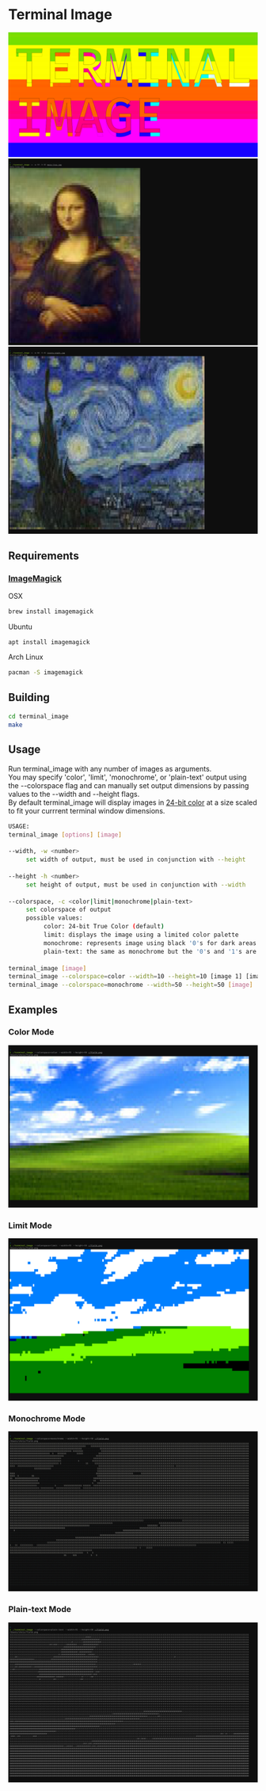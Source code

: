 # Terminal Image

![terminal_image logo](docs/images/logo.jpg)
![Example output using an image of Mona Lisa](docs/images/example_mona-lisa.png)
![Example output using an image of Starry Night](docs/images/example_starry-night.png)

## Requirements

### [ImageMagick](https://github.com/ImageMagick/ImageMagick)

OSX
```bash
brew install imagemagick
```
Ubuntu
```bash
apt install imagemagick
```
Arch Linux
```bash
pacman -S imagemagick
```

## Building

```bash
cd terminal_image
make
```

## Usage

Run terminal_image with any number of images as arguments.  
You may specify 'color', 'limit', 'monochrome', or 'plain-text' output using the --colorspace flag and can manually set output dimensions by passing values to the --width and --height flags.  
By default terminal_image will display images in [24-bit color](https://gist.github.com/XVilka/8346728) at a size scaled to fit your currrent terminal window dimensions.  

```bash
USAGE:
terminal_image [options] [image]

--width, -w <number>
     set width of output, must be used in conjunction with --height

--height -h <number>
     set height of output, must be used in conjunction with --width

--colorspace, -c <color|limit|monochrome|plain-text>
     set colorspace of output
     possible values:
          color: 24-bit True Color (default)
          limit: displays the image using a limited color palette
          monochrome: represents image using black '0's for dark areas and white '1's for light areas
          plain-text: the same as monochrome but the '0's and '1's are not colored

terminal_image [image]                                                                   # display an image in color scaled to fit your terminal window
terminal_image --colorspace=color --width=10 --height=10 [image 1] [image 2] [image 3]   # display multiple images in color at 10x10 scale
terminal_image --colorspace=monochrome --width=50 --height=50 [image]                    # display an image in monochrome mode at 50x50 scale
```

## Examples

### Color Mode
![Color mode example image](docs/images/example_color.png)

### Limit Mode
![Limit mode example image](docs/images/example_limit.png)

### Monochrome Mode
![Monochrome mode example image](docs/images/example_monochrome.png)

### Plain-text Mode
![Plain-text mode example image](docs/images/example_plain-text.png)
